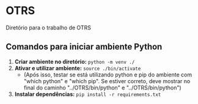 # OTRS

Diretório para o trabalho de OTRS

## Comandos para iniciar ambiente Python

1. **Criar ambiente no diretório:** `python -m venv ./`
2. **Ativar e utilizar ambiente:** `source ./bin/activate`
    - (Após isso, testar se está utilizando python e pip do ambiente com "which python" e "which pip". Se estiver correto, deve mostrar no final do caminho "../OTRS/bin/python" e "../OTRS/bin/python")
3. **Instalar dependências:** `pip install -r requirements.txt`
